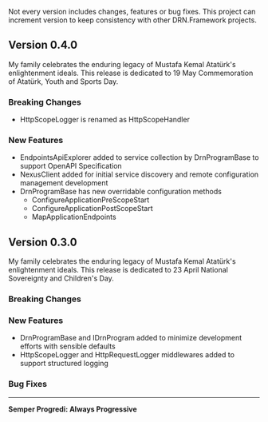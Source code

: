 Not every version includes changes, features or bug fixes. This project can increment version to keep consistency with other DRN.Framework projects.  

## Version 0.4.0

My family celebrates the enduring legacy of Mustafa Kemal Atatürk's enlightenment ideals. This release is dedicated to 19 May Commemoration of Atatürk, Youth and Sports Day.

### Breaking Changes

* HttpScopeLogger is renamed as HttpScopeHandler

### New Features

* EndpointsApiExplorer added to service collection by DrnProgramBase to support OpenAPI Specification
* NexusClient added for initial service discovery and remote configuration management development
* DrnProgramBase has new overridable configuration methods
  * ConfigureApplicationPreScopeStart
  * ConfigureApplicationPostScopeStart
  * MapApplicationEndpoints

## Version 0.3.0

My family celebrates the enduring legacy of Mustafa Kemal Atatürk's enlightenment ideals. This release is dedicated to 23 April National Sovereignty and Children's Day.

### Breaking Changes

### New Features

* DrnProgramBase and IDrnProgram added to minimize development efforts with sensible defaults
* HttpScopeLogger and HttpRequestLogger middlewares added to support structured logging

### Bug Fixes

---
**Semper Progredi: Always Progressive**
